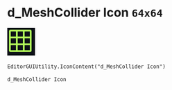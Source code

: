 # d_MeshCollider Icon `64x64`
<img src="/img/d_MeshCollider%20Icon.png" width=64 height=64>

``` CSharp
EditorGUIUtility.IconContent("d_MeshCollider Icon")
```
```
d_MeshCollider Icon
```
